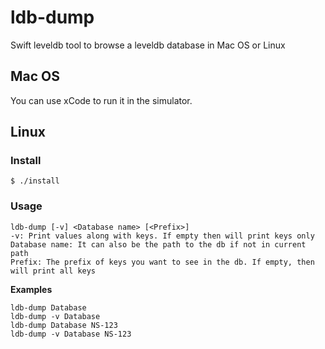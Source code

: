 # ldb-dump
Swift leveldb tool to browse a leveldb database in Mac OS or Linux

## Mac OS

You can use xCode to run it in the simulator.

## Linux
### Install

    $ ./install

### Usage

    ldb-dump [-v] <Database name> [<Prefix>]
    -v: Print values along with keys. If empty then will print keys only    
    Database name: It can also be the path to the db if not in current path    
    Prefix: The prefix of keys you want to see in the db. If empty, then will print all keys 

**Examples**

    ldb-dump Database
    ldb-dump -v Database
    ldb-dump Database NS-123
    ldb-dump -v Database NS-123

